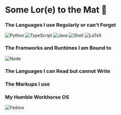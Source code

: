 # Some Lor(e) to the Mat 📖

<!--- [![Anurag's GitHub stats](https://github-readme-stats.vercel.app/api?username=matlorr&show_icons=true&theme=calm)](https://github.com/anuraghazra/github-readme-stats) -->

### The Languages I use Regularly or can't Forget

![Python](https://img.shields.io/badge/Python-3776AB?style=flat&logo=python&logoColor=white) ![TypeScript](https://img.shields.io/badge/TypeScript-3178C6?style=flat&logo=typescript&logoColor=white
) ![Java](https://img.shields.io/badge/Java-ED8B00?style=flat&logo=openjdk&logoColor=white) ![Shell](https://img.shields.io/badge/Shell_Script-121011?style=flat&logo=gnu-bash&logoColor=white) ![LaTeX](https://img.shields.io/badge/latex-%23008080.svg?style=for-the-badge&logo=latex&logoColor=white)

### The Framworks and Runtimes I am Bound to

![Node](https://img.shields.io/badge/Node.js-339933?style=flat&logo=node.js&logoColor=white)

### The Languages I can Read but cannot Write



### The Markups I use

[Markdown]: https://img.shields.io/badge/Markdown-ffffff?style=for-the-badge&labelColor=ffffff&logoColor=000000&logo=markdown

### My Humble Workhorse OS

![Fedora](https://img.shields.io/badge/Fedora-51A2DA?style=flat&logo=fedora&logoColor=white)

